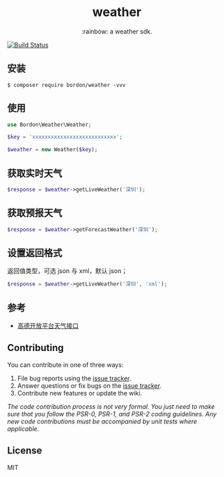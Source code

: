 <h1 align="center"> weather </h1>

<p align="center">:rainbow: a weather sdk.</p>

[![Build Status](https://travis-ci.org/subordon/weather.svg?branch=master)](https://travis-ci.org/subordon/weather)

## 安装

```shell
$ composer require bordon/weather -vvv
```

## 使用

```php
use Bordon\Weather\Weather;

$key = 'xxxxxxxxxxxxxxxxxxxxxxxxxxx';

$weather = new Weather($key);
```

## 获取实时天气

```php
$response = $weather->getLiveWeather('深圳');
```

## 获取预报天气

```php
$response = $weather->getForecastWeather('深圳');
```
## 设置返回格式

返回值类型，可选 json 与 xml，默认 json；
```php
$response = $weather->getLiveWeather('深圳', 'xml');
```

## 参考

- [高德开放平台天气接口](https://lbs.amap.com/api/webservice/guide/api/weatherinfo/)

## Contributing

You can contribute in one of three ways:

1. File bug reports using the [issue tracker](https://github.com/bordon/weather/issues).
2. Answer questions or fix bugs on the [issue tracker](https://github.com/bordon/weather/issues).
3. Contribute new features or update the wiki.

_The code contribution process is not very formal. You just need to make sure that you follow the PSR-0, PSR-1, and PSR-2 coding guidelines. Any new code contributions must be accompanied by unit tests where applicable._

## License

MIT